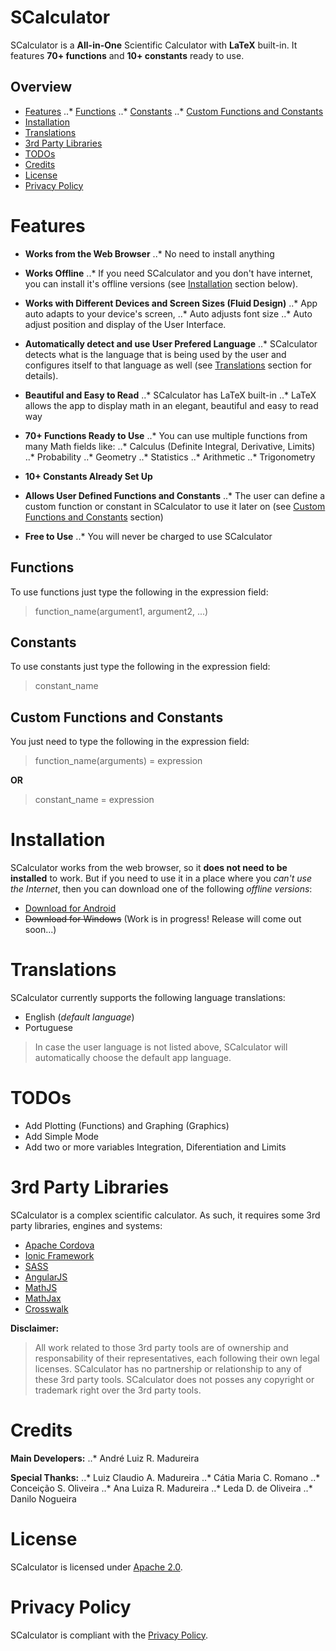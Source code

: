 # SCalculator

SCalculator is a **All-in-One** Scientific Calculator with **LaTeX** built-in. It features **70+ functions** and **10+ constants** ready to use.

## Overview

* [Features](#features)
  ..* [Functions](#functions)
  ..* [Constants](#constants)
  ..* [Custom Functions and Constants](#custom-functions-and-constants)
* [Installation](#installation)
* [Translations](#translations)
* [3rd Party Libraries](#3rd-party-libraries)
* [TODOs](#todos)
* [Credits](#credits)
* [License](#license)
* [Privacy Policy](#privacy-policy)

# Features

  * **Works from the Web Browser**
  ..* No need to install anything

  * **Works Offline**
  ..* If you need SCalculator and you don't have internet, you can install it's offline versions (see [Installation](#installation) section below).

  * **Works with Different Devices and Screen Sizes (Fluid Design)**
  ..* App auto adapts to your device's screen,
  ..* Auto adjusts font size
  ..* Auto adjust position and display of the User Interface.

  * **Automatically detect and use User Prefered Language**
  ..* SCalculator detects what is the language that is being used by the user and configures itself to that language as well (see [Translations](#translations) section for details).

  * **Beautiful and Easy to Read**
  ..* SCalculator has LaTeX built-in
  ..* LaTeX allows the app to display math in an elegant, beautiful and easy to read way

  * **70+ Functions Ready to Use**
  ..* You can use multiple functions from many Math fields like:
  ..* Calculus (Definite Integral, Derivative, Limits)
  ..* Probability
  ..* Geometry
  ..* Statistics
  ..* Arithmetic
  ..* Trigonometry

  * **10+ Constants Already Set Up**

  * **Allows User Defined Functions and Constants**
  ..* The user can define a custom function or constant in SCalculator to use it later on (see [Custom Functions and Constants](#custom-functions-and-constants) section)

  * **Free to Use**
  ..* You will never be charged to use SCalculator

## Functions

To use functions just type the following in the expression field:
> function_name(argument1, argument2, ...)

## Constants

To use constants just type the following in the expression field:
> constant_name

## Custom Functions and Constants
You just need to type the following in the expression field:
> function_name(arguments) = expression

**OR**

> constant_name = expression

# Installation

SCalculator works from the web browser, so it **does not need to be installed** to work.
But if you need to use it in a place where you _can't use the Internet_, then you can download one of the following _offline versions_:
* [Download for Android](https://play.google.com/store/apps/details?id=br.com.alrm.calc&hl=en)
* ~~Download for Windows~~ (Work is in progress! Release will come out soon...)

# Translations

SCalculator currently supports the following language translations:
* English (_default language_)
* Portuguese

>In case the user language is not listed above, SCalculator will automatically choose the default app language.

# TODOs

 * Add Plotting (Functions) and Graphing (Graphics)
 * Add Simple Mode
 * Add two or more variables Integration, Diferentiation and Limits

# 3rd Party Libraries

SCalculator is a complex scientific calculator. As such, it requires some 3rd party libraries, engines and systems:
* [Apache Cordova]
* [Ionic Framework]
* [SASS]
* [AngularJS]
* [MathJS]
* [MathJax]
* [Crosswalk]

**Disclaimer:**
>All work related to those 3rd party tools are of ownership and responsability of their representatives, each following their own legal licenses.
>SCalculator has no partnership or relationship to any of these 3rd party tools.
>SCalculator does not posses any copyright or trademark right over the 3rd party tools.

# Credits

**Main Developers:**
..* André Luiz R. Madureira

**Special Thanks:**
..* Luiz Claudio A. Madureira
..* Cátia Maria C. Romano
..* Conceição S. Oliveira
..* Ana Luiza R. Madureira
..* Leda D. de Oliveira
..* Danilo Nogueira

# License

SCalculator is licensed under [Apache 2.0].

# Privacy Policy

SCalculator is compliant with the [Privacy Policy][Privacy].

   [Apache Cordova]: https://cordova.apache.org
   [Ionic Framework]: https://ionicframework.com
   [SASS]: http://sass-lang.com
   [AngularJS]: https://angularjs.org
   [MathJS]: http://mathjs.org
   [MathJax]: http://www.mathjax.org/
   [Crosswalk]: https://crosswalk-project.org
   [Apache 2.0]: ../blob/master/LICENSE
   [Privacy]: ../blob/master/PRIVACY

